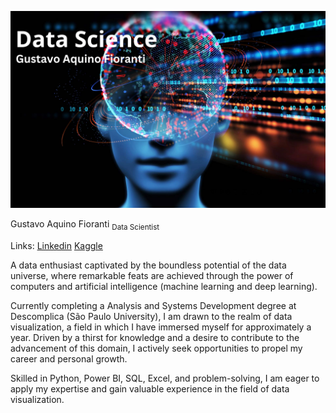 <p align="center">
<img src="logo.png">
</p>


Gustavo Aquino Fioranti
<sub>Data Scientist</sub>

Links: 
[Linkedin](https://www.linkedin.com/in/gustavoaquinofioranti)
[Kaggle](https://www.kaggle.com/gustavofioranti)

A data enthusiast captivated by the boundless potential of the data universe, where remarkable feats are achieved through the power of computers and artificial intelligence (machine learning and deep learning).

Currently completing a Analysis and Systems Development degree at Descomplica (São Paulo University), I am drawn to the realm of data visualization, a field in which I have immersed myself for approximately a year. Driven by a thirst for knowledge and a desire to contribute to the advancement of this domain, I actively seek opportunities to propel my career and personal growth.

Skilled in Python, Power BI, SQL, Excel, and problem-solving, I am eager to apply my expertise and gain valuable experience in the field of data visualization.
